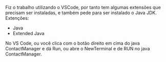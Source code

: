 Fiz o trabalho utilizando o VSCode, por tanto tem algumas extensões que precisam ser instaladas, e também pede para ser instalado o Java JDK.
Extenções:

- Java
- Extended Java

No VS Code, ou você clica com o botão direito em cima do java ContactManager e dá Run, ou abre o NewTerminal e de RUN no java ContactManager.
